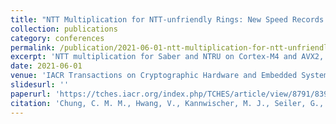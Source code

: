 ```yaml
---
title: "NTT Multiplication for NTT-unfriendly Rings: New Speed Records for Saber and NTRU on Cortex-M4 and AVX2"
collection: publications
category: conferences
permalink: /publication/2021-06-01-ntt-multiplication-for-ntt-unfriendly-rings
excerpt: 'NTT multiplication for Saber and NTRU on Cortex-M4 and AVX2, achieving substantial speedup compared to previous methods.'
date: 2021-06-01
venue: 'IACR Transactions on Cryptographic Hardware and Embedded Systems (TCHES)'
slidesurl: ''
paperurl: 'https://tches.iacr.org/index.php/TCHES/article/view/8791/8391'
citation: 'Chung, C. M. M., Hwang, V., Kannwischer, M. J., Seiler, G., Shih, Cheng Jhih, & Yang, B. Y. (2021). "NTT Multiplication for NTT-unfriendly Rings: New Speed Records for Saber and NTRU on Cortex-M4 and AVX2." <i>IACR Transactions on Cryptographic Hardware and Embedded Systems (TCHES)</i>, Vol. 2021 No. 2.'
---
```

